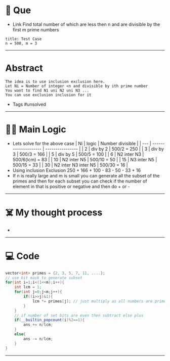 # 🧩 Que
- Link
Find total number of which are less then n and are divisible by the first m prime numbers
```ad-question
title: Test Case
n = 500, m = 3
```

---
# Abstract
```ad-abstract
The idea is to use inclusion exclusion here. 
Let Ni = Number of integer <n and divisible by ith prime number
You want to find N1 uni N2 uni N3 ...
You can use exclusion inclusion for it
```

- Tags #unsolved 
--- 
# 🕵️‍♂️ Main Logic
- Lets solve for the above case
| Ni  | logic                | Number divisible |
| --- | -------------------- | ---------------- |
| 2   | div by 2             | 500/2 = 250      |
| 3   | div by 3             | 500/3 = 166      |
| 5   | div by 5             | 500/5 = 100      |
| 6   | N2 inter N3          | 500/6(lcm) = 83  |
| 10  | N2 inter N5          | 500/10 = 50      |
| 15  | N3 inter N5          | 500/15 = 33      |
| 30  | N2 inter N3 inter N5 | 500/30 = 16      | 
- Using inclusion Exclusion 250 + 166 + 100 - 83 - 50 - 33 + 16
- If n is really large and m is small you can generate all the subset of the primes and then for each subset you can check if the number of element in that is positive or negative and then do + or - 
---
# ☠️ My thought process
- 
---

# 💻 Code
```cpp
vector<int> primes = {2, 3, 5, 7, 11, ....};
// use bit mask to generate subset
for(int i=1;i<(1<<m);i++){
	int lcm = 1;
	for(int j=0;j<m;j++){
		if((i>>j)&1){
			lcm *= primes[j]; // just multiply as all numbers are prime
		}
	}
	// if number of set bits are even then subtract else plus
	if(__builtin_popcount(i)%2==1){
		ans += n/lcm;
	}
	else{
		ans -= n/lcm;
	}
}
```
---
